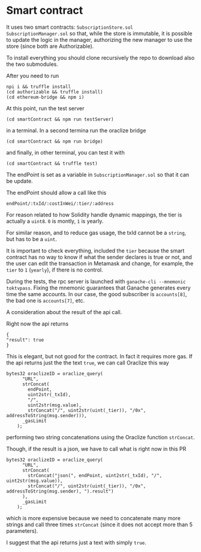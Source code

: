 # Smart contract

It uses two smart contracts:
`SubscriptionStore.sol`
`SubscriptionManager.sol`
so that, while the store is immutable, it is possible to update the logic in the manager, authorizing the new manager to use the store (since both are Authorizable).

To install everything you should clone recursively the repo to download also the two submodules.

After you need to run
```
npi i && truffle install
(cd authorizable && truffle install)
(cd ethereum-bridge && npm i)
```
At this point, run the test server 
```
(cd smartContract && npm run testServer)
```
in a terminal. In a second termina run the oraclize bridge
```
(cd smartContract && npm run bridge)
```
and finally, in other terminal, you can test it with
```
(cd smartContract && truffle test)
```
The endPoint is set as a variable in `SubscriptionManager.sol` so that it can be update.

The endPoint should allow a call like this

```endPoint/:txId/:costInWei/:tier/:address```

For reason related to how Solidity handle dynamic mappings, the tier is actually a `uint8`. `0` is montly, `1` is yearly.

For similar reason, and to reduce gas usage, the txId cannot be a `string`, but has to be a `uint`.

It is important to check everything, included the `tier` because the smart contract has no way to know if what the sender declares is true or not, and the user can edit the transaction in Metamask and change, for example, the `tier` to `1` (`yearly`), if there is no control.

During the tests, the rpc server is launched with `ganache-cli --mnemonic toktvpass`. Fixing the mnemonic guarantees that Ganache generates every time the same accounts. In our case, the good subscriber is `accounts[8]`, the bad one is `accounts[7]`, etc.

A consideration about the result of the api call.

Right now the api returns 
```
{
"result": true
}
```

This is elegant, but not good for the contract. In fact it requires more gas. If the api returns just the the text `true`, we can call Oraclize this way
```
bytes32 oraclizeID = oraclize_query(
      "URL",
      strConcat(
        endPoint,
        uint2str(_txId),
        "/",
        uint2str(msg.value),
        strConcat("/", uint2str(uint(_tier)), "/0x", addressToString(msg.sender))),
      _gasLimit
    );
```
performing two string concatenations using the Oraclize function `strConcat`.

Though, if the result is a json, we have to call what is right now in this PR
```
bytes32 oraclizeID = oraclize_query(
      "URL",
      strConcat(
        strConcat("json(", endPoint, uint2str(_txId), "/", uint2str(msg.value)),
        strConcat("/", uint2str(uint(_tier)), "/0x", addressToString(msg.sender), ").result")
      ),
      _gasLimit
    );
```
which is more expensive because we need to concatenate many more strings and call three times `strConcat` (since it does not accept more than 5 parameters).

I suggest that the api returns just a text with simply `true`.


